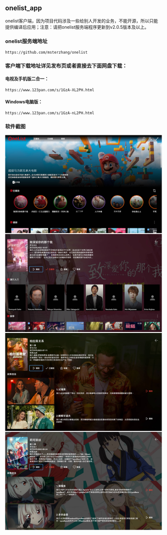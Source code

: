 ## onelist_app
onelist客户端，因为项目代码涉及一些给别人开发的业务，不能开源，所以只能提供编译后应用；注意：请把onelist服务端程序更新到v2.0.5版本及以上。

### onelist服务端地址
```
https://github.com/msterzhang/onelist
```
### 客户端下载地址详见发布页或者直接去下面网盘下载：

#### 电视及手机版二合一：
```
https://www.123pan.com/s/1GzA-XL2PH.html
```

#### Windows电脑版：
```
https://www.123pan.com/s/1GzA-nL2PH.html
```

### 软件截图

![](./images/01.jpg)
![](./images/02.jpg)
![](./images/03.jpg)
![](./images/04.jpg)